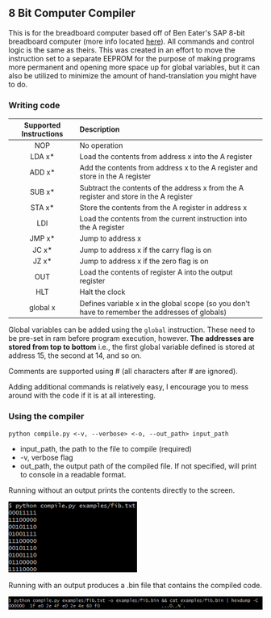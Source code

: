
## 8 Bit Computer Compiler

This is for the breadboard computer based off of Ben Eater's SAP 8-bit breadboard computer (more info located [here](https://eater.net/8bit)). All commands and control logic is the same as theirs. This was created in an effort to move the instruction set to a separate EEPROM for the purpose of making programs more permanent and opening more space up for global variables, but it can also be utilized to minimize the amount of hand-translation you might have to do.

### Writing code

| Supported Instructions | Description |
|:----------------------:|:----------- |
| NOP | No operation |
| LDA x\* | Load the contents from address x into the A register | 
| ADD x\* | Add the contents from address x to the A register and store in the A register |
| SUB x\* | Subtract the contents of the address x from the A register and store in the A register |
| STA x\* | Store the contents from the A register in address x |
| LDI | Load the contents from the current instruction into the A register |
| JMP x\* | Jump to address x |
| JC x\* | Jump to address x if the carry flag is on |
| JZ x\* | Jump to address x if the zero flag is on |
| OUT | Load the contents of register A into the output register |
| HLT | Halt the clock |
| global x | Defines variable x in the global scope (so you don't have to remember the addresses of globals) |

Global variables can be added using the ```global``` instruction. These need to be pre-set in ram before program execution, however. **The addresses are stored from top to bottom** i.e., the first global variable defined is stored at address 15, the second at 14, and so on.

Comments are supported using # (all characters after # are ignored).

Adding additional commands is relatively easy, I encourage you to mess around with the code if it is at all interesting.

### Using the compiler

```
python compile.py <-v, --verbose> <-o, --out_path> input_path
```
- input\_path, the path to the file to compile (required)
- -v, verbose flag
- out\_path, the output path of the compiled file. If not specified, will print to console in a readable format.

Running without an output prints the contents directly to the screen.

![alt text](/res/fib_no_out.png)

Running with an output produces a .bin file that contains the compiled code.

![alt text](/res/fib_out.png)


